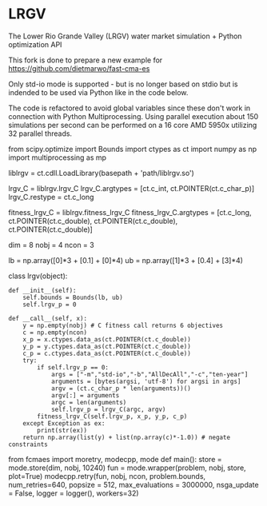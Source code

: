 # LRGV
The Lower Rio Grande Valley (LRGV) water market simulation + Python optimization API

This fork is done to prepare a new example for https://github.com/dietmarwo/fast-cma-es

Only std-io mode is supported - but is no longer based on stdio but is indended to 
be used via Python like in the code below.

The code is refactored to avoid global variables since these don't work in connection 
with Python Multiprocessing. Using parallel execution about 150 simulations per second
can be performed on a 16 core AMD 5950x utilizing 32 parallel threads. 

from scipy.optimize import Bounds
import ctypes as ct
import numpy as np
import multiprocessing as mp

liblrgv = ct.cdll.LoadLibrary(basepath + 'path/liblrgv.so')  
  
lrgv_C = liblrgv.lrgv_C
lrgv_C.argtypes = [ct.c_int, ct.POINTER(ct.c_char_p)]
lrgv_C.restype = ct.c_long

fitness_lrgv_C = liblrgv.fitness_lrgv_C
fitness_lrgv_C.argtypes = [ct.c_long, ct.POINTER(ct.c_double),
                           ct.POINTER(ct.c_double), ct.POINTER(ct.c_double)]
 
dim = 8
nobj = 4
ncon = 3

lb = np.array([0]*3 + [0.1] + [0]*4)
ub = np.array([1]*3 + [0.4] + [3]*4)

class lrgv(object):
    
    def __init__(self):
        self.bounds = Bounds(lb, ub)      
        self.lrgv_p = 0 
        
    def __call__(self, x):
        y = np.empty(nobj) # C fitness call returns 6 objectives
        c = np.empty(ncon)
        x_p = x.ctypes.data_as(ct.POINTER(ct.c_double))
        y_p = y.ctypes.data_as(ct.POINTER(ct.c_double))  
        c_p = c.ctypes.data_as(ct.POINTER(ct.c_double))  
        try:     
            if self.lrgv_p == 0:
                args = ["-m","std-io","-b","AllDecAll","-c","ten-year"]
                arguments = [bytes(argsi, 'utf-8') for argsi in args]
                argv = (ct.c_char_p * len(arguments))()
                argv[:] = arguments
                argc = len(arguments)
                self.lrgv_p = lrgv_C(argc, argv)
            fitness_lrgv_C(self.lrgv_p, x_p, y_p, c_p)
        except Exception as ex:
            print(str(ex))     
        return np.array(list(y) + list(np.array(c)*-1.0)) # negate constraints

from fcmaes import moretry, modecpp, mode
def main():
        store = mode.store(dim, nobj, 10240)
        fun = mode.wrapper(problem, nobj, store, plot=True)
        modecpp.retry(fun, nobj, ncon, 
                      problem.bounds, num_retries=640, popsize = 512, 
                  max_evaluations = 3000000, nsga_update = False, 
                  logger = logger(), workers=32)

